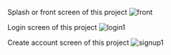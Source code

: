 Splash or front screen of this project
![front](https://github.com/user-attachments/assets/db09d3ae-d55a-4778-857b-cafe8220327f)





Login screen of this project
![login1](https://github.com/user-attachments/assets/43680155-cf3b-430c-9280-999210f6e79e)




Create account screen of this project
![signup1](https://github.com/user-attachments/assets/3ebd81ec-1131-4806-86d2-56c1f84d10c3)
